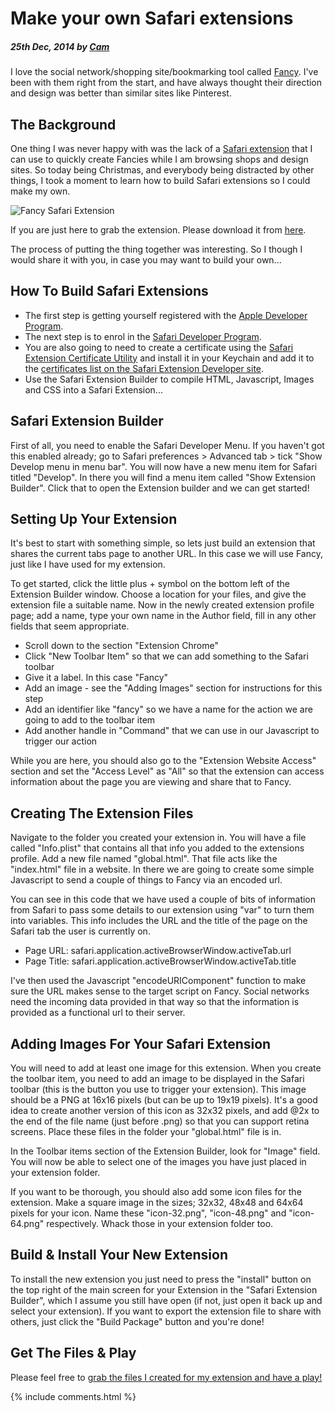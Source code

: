 # Make your own Safari extensions

##### 25th Dec, 2014 by [Cam][1]

I love the social network/shopping site/bookmarking tool called [Fancy][2]. I've been with them right from the start, and have always thought their direction and design was better than similar sites like Pinterest.

## The Background

One thing I was never happy with was the lack of a [Safari extension][3] that I can use to quickly create Fancies while I am browsing shops and design sites. So today being Christmas, and everybody being distracted by other things, I took a moment to learn how to build Safari extensions so I could make my own.

![][4]

If you are just here to grab the extension. Please download it from [here][5].

The process of putting the thing together was interesting. So I though I would share it with you, in case you may want to build your own...

## How To Build Safari Extensions

*   The first step is getting yourself registered with the [Apple Developer Program](https://developer.apple.com).
*   The next step is to enrol in the [Safari Developer Program](https://developer.apple.com/programs/safari/).
*   You are also going to need to create a certificate using the [Safari Extension Certificate Utility](https://developer.apple.com/certificates/safari/) and install it in your Keychain and add it to the [certificates list on the Safari Extension Developer site](https://developer.apple.com/account/safari/certificate/certificateList.action).
*   Use the Safari Extension Builder to compile HTML, Javascript, Images and CSS into a Safari Extension...

## Safari Extension Builder

First of all, you need to enable the Safari Developer Menu. If you haven't got this enabled already; go to Safari preferences > Advanced tab > tick "Show Develop menu in menu bar". You will now have a new menu item for Safari titled "Develop". In there you will find a menu item called "Show Extension Builder". Click that to open the Extension builder and we can get started!

## Setting Up Your Extension

It's best to start with something simple, so lets just build an extension that shares the current tabs page to another URL. In this case we will use Fancy, just like I have used for my extension.

To get started, click the little plus + symbol on the bottom left of the Extension Builder window. Choose a location for your files, and give the extension file a suitable name. Now in the newly created extension profile page; add a name, type your own name in the Author field, fill in any other fields that seem appropriate.
* Scroll down to the section "Extension Chrome"
* Click "New Toolbar Item" so that we can add something to the Safari toolbar
* Give it a label. In this case "Fancy"
* Add an image - see the "Adding Images" section for instructions for this step
* Add an identifier like "fancy" so we have a name for the action we are going to add to the toolbar item
* Add another handle in "Command" that we can use in our Javascript to trigger our action

While you are here, you should also go to the "Extension Website Access" section and set the "Access Level" as "All" so that the extension can access information about the page you are viewing and share that to Fancy.

## Creating The Extension Files

Navigate to the folder you created your extension in. You will have a file called "Info.plist" that contains all that info you added to the extensions profile. Add a new file named "global.html". That file acts like the "index.html" file in a website. In there we are going to create some simple Javascript to send a couple of things to Fancy via an encoded url.

<script src="https://gist.github.com/Cam/f66fb1f60345acb3639a.js"></script>

You can see in this code that we have used a couple of bits of information from Safari to pass some details to our extension using "var" to turn them into variables. This info includes the URL and the title of the page on the Safari tab the user is currently on.

* Page URL: safari.application.activeBrowserWindow.activeTab.url
* Page Title: safari.application.activeBrowserWindow.activeTab.title

I've then used the Javascript "encodeURIComponent" function to make sure the URL makes sense to the target script on Fancy. Social networks need the incoming data provided in that way so that the information is provided as a functional url to their server.

## Adding Images For Your Safari Extension

You will need to add at least one image for this extension. When you create the toolbar item, you need to add an image to be displayed in the Safari toolbar (this is the button you use to trigger your extension). This image should be a PNG at 16x16 pixels (but can be up to 19x19 pixels). It's a good idea to create another version of this icon as 32x32 pixels, and add @2x to the end of the file name (just before .png) so that you can support retina screens. Place these files in the folder your "global.html" file is in.

In the Toolbar items section of the Extension Builder, look for "Image" field. You will now be able to select one of the images you have just placed in your extension folder.

If you want to be thorough, you should also add some icon files for the extension. Make a square image in the sizes; 32x32, 48x48 and 64x64 pixels for your icon. Name these "icon-32.png", "icon-48.png" and "icon-64.png" respectively. Whack those in your extension folder too.

## Build & Install Your New Extension

To install the new extension you just need to press the "install" button on the top right of the main screen for your Extension in the "Safari Extension Builder", which I assume you still have open (if not, just open it back up and select your extension). If you want to export the extension file to share with others, just click the "Build Package" button and you're done!

## Get The Files & Play

Please feel free to [grab the files I created for my extension and have a play!][3]

[1]: https://plus.google.com/+CamGould?rel=author
[2]: https://fancy.com
[3]: https://github.com/Cam/fancy-it
[4]: https://github.com/Cam/fancy-it/raw/master/demo-image.png "Fancy Safari Extension"
[5]: https://raw.githubusercontent.com/Cam/fancy-it/master/fancy.safariextz

{% include comments.html %}
